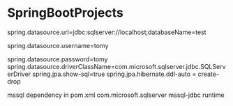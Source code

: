 # SpringBootProjects

<!-- database connectivity properties are added to application.properties which are -->


spring.datasource.url=jdbc:sqlserver://localhost;databaseName=test
<!-- test is the database --> 
spring.datasource.username=tomy
<!-- here user is tomy and below password aswell --> 
spring.datasource.password=tomy
spring.datasource.driverClassName=com.microsoft.sqlserver.jdbc.SQLServerDriver
spring.jpa.show-sql=true
spring.jpa.hibernate.ddl-auto = create-drop

<!-- mssql dependency in pom.xml --> mssql dependency in pom.xml
<dependency>
			<groupId>com.microsoft.sqlserver</groupId>
			<artifactId>mssql-jdbc</artifactId>
			<scope>runtime</scope>
		</dependency>
